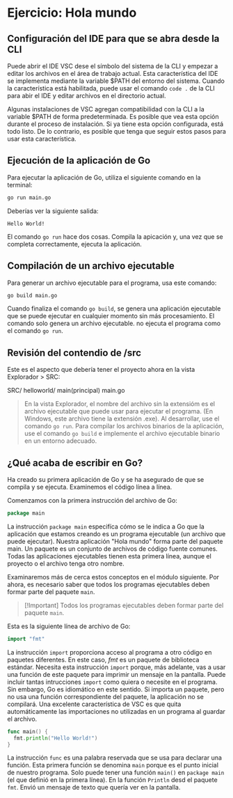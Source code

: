 # Ejercicio: Hola mundo
## Configuración del IDE para que se abra desde la CLI
Puede abrir el IDE VSC dese el símbolo del sistema de la CLI y empezar a editar los archivos en el área de trabajo actual. Esta característica del IDE se implementa mediante la variable $PATH del entorno del sistema. Cuando la característica está habilitada, puede usar el comando `code .` de la CLI para abir el IDE y editar archivos en el directorio actual.

Algunas instalaciones de VSC agregan compatibilidad con la CLI a la variable $PATH de forma predeterminada. Es posible que vea esta opción durante el proceso de instalación. Si ya tiene esta opción configurada, está todo listo. De lo contrario, es posible que tenga que seguir estos pasos para usar esta característica.

## Ejecución de la aplicación de Go
Para ejecutar la aplicación de Go, utiliza el siguiente comando en la terminal:

```bash
go run main.go
```
Deberías ver la siguiente salida:

```
Hello World!
```
El comando `go run` hace dos cosas. Compila la apicación y, una vez que se completa correctamente, ejecuta la aplicación.

## Compilación de un archivo ejecutable
Para generar un archivo ejecutable para el programa, usa este comando:

```bash
go build main.go
```

Cuando finaliza el comando `go build`, se genera una aplicación ejecutable que se puede ejecutar en cualquier momento sin más procesamiento. El comando solo genera un archivo ejecutable. no ejecuta el programa como el comando `go run`.

## Revisión del contendio de /src
Este es el aspecto que debería tener el proyecto ahora en la vista Explorador > SRC:

SRC/
  helloworld/
    main(principal)
    main.go

> En la vista Explorador, el nombre del archivo sin la extensióm es el archivo ejecutable que puede usar para ejecutar el programa. (En Windows, este archivo tiene la extensión .exe). Al desarrollar, use el comando `go run`. Para compilar los archivos binarios de la aplicación, use el comando `go build` e implemente el archivo ejecutable binario en un entorno adecuado.

## ¿Qué acaba de escribir en Go?
Ha creado su primera aplicación de Go y se ha asegurado de que se compila y se ejecuta. Examinemos el código línea a línea.

Comenzamos con la primera instrucción del archivo de Go:

```go
package main
```
La instrucción `package main` especifíca cómo se le indica a Go que la aplicación que estamos creando es un programa ejecutable (un archivo que puede ejecutar). Nuestra aplicación "Hola mundo" forma parte del paquete main. Un paquete es un conjunto de archivos de código fuente comunes. Todas las aplicaciones ejecutables tienen esta primera línea, aunque el proyecto o el archivo tenga otro nombre.

Examinaremos más de cerca estos conceptos en el módulo siguiente. Por ahora, es necesario saber que todos los programas ejecutables deben formar parte del paquete `main`.

>[!Important] Todos los programas ejecutables deben formar parte del paquete `main`.

Esta es la siguiente línea de archivo de Go:

```go
import "fmt"
```
La instrucción `import` proporciona acceso al programa a otro código en paquetes diferentes. En este caso, *fmt* es un paquete de biblioteca estándar.
Necesita esta instrucción `import` porque, más adelante, vas a usar una función de este paquete para imprimir un mensaje en la pantalla. Puede incluir tantas intrucciones `import` como quiera o necesite en el programa. Sin embargo, Go es idiomático en este sentido. Si importa un paquete, pero no usa una función correspondiente del paquete, la aplicación no se compilará. Una excelente característica de VSC es que quita automáticamente las importaciones no utilizadas en un programa al guardar el archivo.

```go
func main() {
  fmt.println("Hello World!")
}
```
La instrucción `func` es una palabra reservada que se usa para declarar una función. Esta primera función se denomina `main` porque es el punto inicial de nuestro programa. Solo puede tener una función `main()` en `package main` (el que definió en la primera línea). En la función `Println` desd el paquete `fmt`. Envió un mensaje de texto que quería ver en la pantalla.
